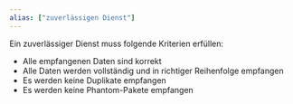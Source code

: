 ```yaml
---
alias: ["zuverlässigen Dienst"]
---
```


Ein zuverlässiger Dienst muss folgende Kriterien erfüllen:

- Alle empfangenen Daten sind korrekt
- Alle Daten werden vollständig und in richtiger Reihenfolge empfangen
- Es werden keine Duplikate empfangen
- Es werden keine Phantom-Pakete empfangen
